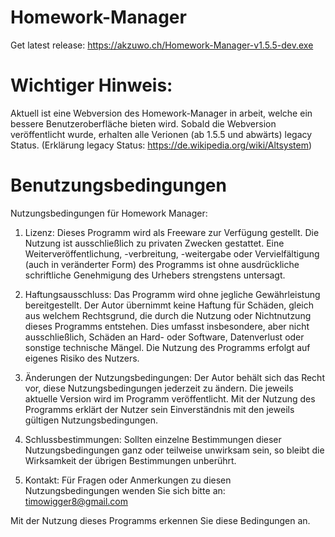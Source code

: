 # Homework-Manager
Get latest release: https://akzuwo.ch/Homework-Manager-v1.5.5-dev.exe

# Wichtiger Hinweis:
Aktuell ist eine Webversion des Homework-Manager in arbeit, welche ein bessere Benutzeroberfläche bieten wird.
Sobald die Webversion veröffentlicht wurde, erhalten alle Verionen (ab 1.5.5 und abwärts) legacy Status.
(Erklärung legacy Status: https://de.wikipedia.org/wiki/Altsystem)

# Benutzungsbedingungen
Nutzungsbedingungen für Homework Manager:

1. Lizenz:
Dieses Programm wird als Freeware zur Verfügung gestellt. Die Nutzung ist ausschließlich zu privaten Zwecken gestattet. Eine Weiterveröffentlichung, -verbreitung, -weitergabe oder Vervielfältigung (auch in veränderter Form) des Programms ist ohne ausdrückliche schriftliche Genehmigung des Urhebers strengstens untersagt.

2. Haftungsausschluss:
Das Programm wird ohne jegliche Gewährleistung bereitgestellt. Der Autor übernimmt keine Haftung für Schäden, gleich aus welchem Rechtsgrund, die durch die Nutzung oder Nichtnutzung dieses Programms entstehen. Dies umfasst insbesondere, aber nicht ausschließlich, Schäden an Hard- oder Software, Datenverlust oder sonstige technische Mängel. Die Nutzung des Programms erfolgt auf eigenes Risiko des Nutzers.

3. Änderungen der Nutzungsbedingungen:
Der Autor behält sich das Recht vor, diese Nutzungsbedingungen jederzeit zu ändern. Die jeweils aktuelle Version wird im Programm veröffentlicht. Mit der Nutzung des Programms erklärt der Nutzer sein Einverständnis mit den jeweils gültigen Nutzungsbedingungen.

4. Schlussbestimmungen:
Sollten einzelne Bestimmungen dieser Nutzungsbedingungen ganz oder teilweise unwirksam sein, so bleibt die Wirksamkeit der übrigen Bestimmungen unberührt.

5. Kontakt:
Für Fragen oder Anmerkungen zu diesen Nutzungsbedingungen wenden Sie sich bitte an:
timowigger8@gmail.com

Mit der Nutzung dieses Programms erkennen Sie diese Bedingungen an.
